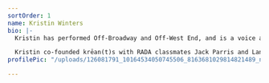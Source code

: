 ```yaml
---
sortOrder: 1
name: Kristin Winters
bio: |-
  Kristin has performed Off-Broadway and Off-West End, and is a voice actor. On her return from New York to the UK in 2019, she began her theatre company, Bound By Theatre, and took a sell-out show SMOKE to the Edinburgh Festival Fringe. Her work deals with some of the challenging topics we may find uncomfortable and which we often avoid. Her original piece, Ghislaine/Gabler, won Best International Show at United Solo Theatre Festival in November 2021, and is set to appear for a full run at the Edinburgh Festival Fringe this summer.

  Kristin co-founded krēan(t)s with RADA classmates Jack Parris and Lane Paul Stewart, whose work The Cinnamon Shop has been produced for The Coronet Theatre’s Outside In Festival and at the Bloomsbury Festival. She is an Associate Artist with Invulnerable Nothings.
profilePic: "/uploads/126081791_10164534050745506_8163681029814821489_n.jpg"

---
```

